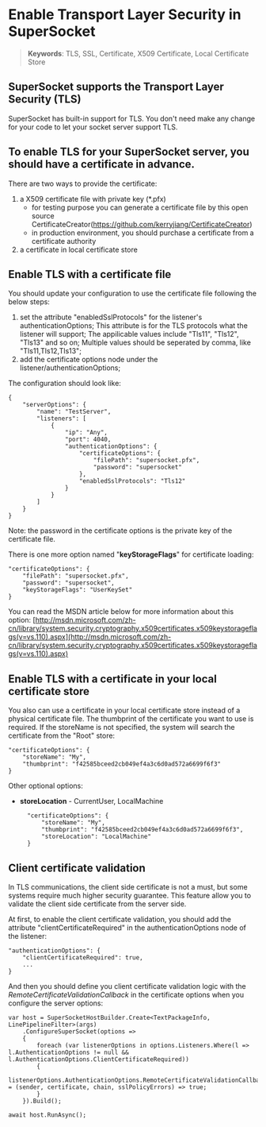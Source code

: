 # Enable Transport Layer Security in SuperSocket

> __Keywords__: TLS, SSL, Certificate, X509 Certificate, Local Certificate Store

## SuperSocket supports the Transport Layer Security (TLS)

SuperSocket has built-in support for TLS. You don't need make any change for your code to let your socket server support TLS.

## To enable TLS for your SuperSocket server, you should have a certificate in advance.
There are two ways to provide the certificate:

1. a X509 certificate file with private key (*.pfx)
    * for testing purpose you can generate a certificate file by this open source CertificateCreator(https://github.com/kerryjiang/CertificateCreator)
    * in production environment, you should purchase a certificate from a certificate authority
2. a certificate in local certificate store

## Enable TLS with a certificate file

You should update your configuration to use the certificate file following the below steps:

1. set the attribute "enabledSslProtocols" for the listener's authenticationOptions; This attribute is for the TLS protocols what the listener will support; The appilicable values include "Tls11", "Tls12", "Tls13" and so on; Multiple values should be seperated by comma, like "Tls11,Tls12,Tls13";
2. add the certificate options node under the listener/authenticationOptions;

The configuration should look like:

    {
        "serverOptions": {
            "name": "TestServer",
            "listeners": [
                {
                    "ip": "Any",
                    "port": 4040,
                    "authenticationOptions": {
                        "certificateOptions": {
                            "filePath": "supersocket.pfx",
                            "password": "supersocket"
                        },
                        "enabledSslProtocols": "Tls12"
                    }
                }
            ]
        }
    }

Note: the password in the certificate options is the private key of the certificate file.

There is one more option named "**keyStorageFlags**" for certificate loading:

    "certificateOptions": {
        "filePath": "supersocket.pfx",
        "password": "supersocket",
        "keyStorageFlags": "UserKeySet"
    }

You can read the MSDN article below for more information about this option:
[http://msdn.microsoft.com/zh-cn/library/system.security.cryptography.x509certificates.x509keystorageflags(v=vs.110).aspx](http://msdn.microsoft.com/zh-cn/library/system.security.cryptography.x509certificates.x509keystorageflags(v=vs.110).aspx)

## Enable TLS with a certificate in your local certificate store

You also can use a certificate in your local certificate store instead of a physical certificate file. The thumbprint of the certificate you want to use is required. If the storeName is not specified, the system will search the certificate from the "Root" store:

    "certificateOptions": {
        "storeName": "My",
        "thumbprint": "‎f42585bceed2cb049ef4a3c6d0ad572a6699f6f3"
    }

Other optional options:

* **storeLocation** - CurrentUser, LocalMachine

        "certificateOptions": {
            "storeName": "My",
            "thumbprint": "‎f42585bceed2cb049ef4a3c6d0ad572a6699f6f3",
            "storeLocation": "LocalMachine"
        }


## Client certificate validation

In TLS communications, the client side certificate is not a must, but some systems require much higher security guarantee. This feature allow you to validate the client side certificate from the server side.

At first, to enable the client certificate validation, you should add the attribute "clientCertificateRequired" in the authenticationOptions node of the listener:

    "authenticationOptions": {
        "clientCertificateRequired": true,
        ...
    }


And then you should define you client certificate validation logic with the *RemoteCertificateValidationCallback* in the certificate options when you configure the server options:

    var host = SuperSocketHostBuilder.Create<TextPackageInfo, LinePipelineFilter>(args)
        .ConfigureSuperSocket(options =>
        {
            foreach (var listenerOptions in options.Listeners.Where(l => l.AuthenticationOptions != null && l.AuthenticationOptions.ClientCertificateRequired))
            {
                listenerOptions.AuthenticationOptions.RemoteCertificateValidationCallback = (sender, certificate, chain, sslPolicyErrors) => true;
            }
        }).Build();

    await host.RunAsync();